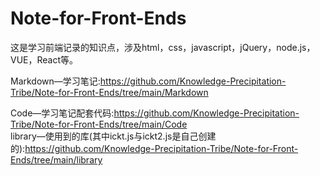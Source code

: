 # Note-for-Front-Ends
这是学习前端记录的知识点，涉及html，css，javascript，jQuery，node.js，VUE，React等。<br>

Markdown—学习笔记:https://github.com/Knowledge-Precipitation-Tribe/Note-for-Front-Ends/tree/main/Markdown<br>

Code—学习笔记配套代码:https://github.com/Knowledge-Precipitation-Tribe/Note-for-Front-Ends/tree/main/Code<br>
library—使用到的库(其中ickt.js与ickt2.js是自己创建的):https://github.com/Knowledge-Precipitation-Tribe/Note-for-Front-Ends/tree/main/library


